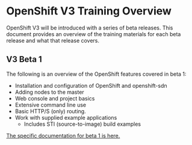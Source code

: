 # OpenShift V3 Training Overview
OpenShift V3 will be introduced with a series of beta releases. This document
provides an overview of the training materials for each beta release and what
that release covers.

## V3 Beta 1
The following is an overview of the OpenShift features covered in beta 1:

- Installation and configuration of OpenShift and openshift-sdn
- Adding nodes to the master
- Web console and project basics
- Extensive command line use
- Basic HTTP/S (only) routing. 
- Work with supplied example applications
    - Includes STI (source-to-image) build examples

[The specific documentation for beta 1 is here.](beta-1-setup.md)
